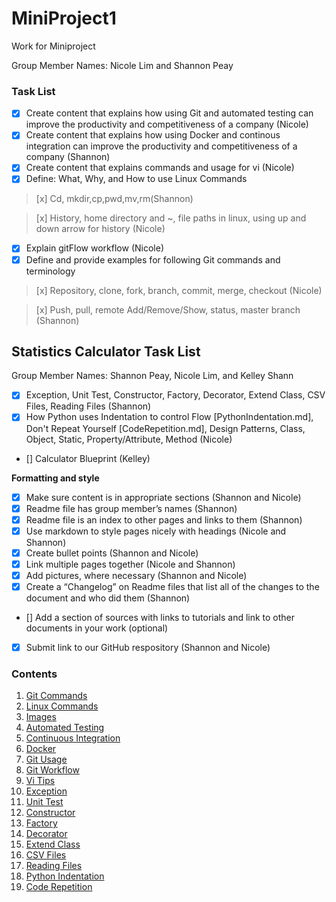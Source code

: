 # MiniProject1
Work for Miniproject

Group Member Names: Nicole Lim and Shannon Peay

### Task List

- [x] Create content that explains how using Git and automated testing can improve the productivity and competitiveness of a company (Nicole)
- [x] Create content that explains how using Docker and continous integration can improve the productivity and competitiveness of a company (Shannon)
- [x] Create content that explains commands and usage for vi (Nicole)
- [x] Define: What, Why, and How to use Linux Commands
> [x] Cd, mkdir,cp,pwd,mv,rm(Shannon)

> [x] History, home directory and ~, file paths in linux, using up and down arrow for history (Nicole)
- [x] Explain gitFlow workflow (Nicole)
- [x] Define and provide examples for following Git commands and terminology
> [x] Repository, clone, fork, branch, commit, merge, checkout (Nicole)

> [x] Push, pull, remote Add/Remove/Show, status, master branch (Shannon)

## Statistics Calculator Task List

Group Member Names: Shannon Peay, Nicole Lim, and Kelley Shann

- [x] Exception, Unit Test, Constructor, Factory, Decorator, Extend Class, CSV Files, Reading Files (Shannon)
- [x] How Python uses Indentation to control Flow [PythonIndentation.md], Don't Repeat Yourself [CodeRepetition.md], Design Patterns, Class, Object, Static, Property/Attribute, Method (Nicole)
- [] Calculator Blueprint (Kelley)


**Formatting and style**
- [x] Make sure content is in appropriate sections (Shannon and Nicole)
- [x] Readme file has group member’s names (Shannon)
- [x] Readme  file is an index to other pages and links to them (Shannon)
- [x] Use markdown to style pages nicely with headings (Nicole and Shannon)
- [x] Create bullet points (Shannon and Nicole)
- [x] Link multiple pages together (Nicole and Shannon)
- [x] Add pictures, where necessary (Shannon and Nicole)
- [x] Create a “Changelog” on Readme files that list all of the changes to the document and who did them (Shannon)
- [] Add a section of sources with links to tutorials and link to other documents in your work (optional)
- [x] Submit link to our GitHub respository (Shannon and Nicole)


### Contents

1. [Git Commands](https://github.com/Shannon-NJIT/MiniProject1/tree/master/GitCommands)
1. [Linux Commands](https://github.com/Shannon-NJIT/MiniProject1/tree/master/LinuxCommands)
1. [Images](https://github.com/Shannon-NJIT/MiniProject1/tree/master/images/images)
1. [Automated Testing](https://github.com/Shannon-NJIT/MiniProject1/blob/master/AutomatedTesting.md)
1. [Continuous Integration](https://github.com/Shannon-NJIT/MiniProject1/blob/master/CI.md)
1. [Docker](https://github.com/Shannon-NJIT/MiniProject1/blob/master/Docker.md)
1. [Git Usage](https://github.com/Shannon-NJIT/MiniProject1/blob/master/GitUsage.md)
1. [Git Workflow](https://github.com/Shannon-NJIT/MiniProject1/blob/master/gitFlow.md)
1. [Vi Tips](https://github.com/Shannon-NJIT/MiniProject1/blob/master/viTips)
1. [Exception](https://github.com/Shannon-NJIT/MiniProject1/blob/master/Exception.md)
1. [Unit Test](https://github.com/Shannon-NJIT/MiniProject1/blob/master/UnitTest.md)
1. [Constructor](https://github.com/Shannon-NJIT/MiniProject1/blob/master/Constructor.md)
1. [Factory](https://github.com/Shannon-NJIT/MiniProject1/blob/master/Factory.md)
1. [Decorator](https://github.com/Shannon-NJIT/MiniProject1/blob/master/Decorator.md)
1. [Extend Class](https://github.com/Shannon-NJIT/MiniProject1/blob/master/ExtendClass.md)
1. [CSV Files](https://github.com/Shannon-NJIT/MiniProject1/blob/master/CSVFiles.md)
1. [Reading Files](https://github.com/Shannon-NJIT/MiniProject1/blob/master/ReadingFiles.md)
1. [Python Indentation](https://github.com/Shannon-NJIT/MiniProject1/blob/master/PythonIndentation.md)
1. [Code Repetition](https://github.com/Shannon-NJIT/MiniProject1/blob/master/CodeRepetition.md)